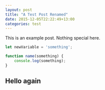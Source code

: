 ```yaml
---
layout: post
title: "A Test Post Renamed"
date: 2015-12-05T22:22:49+13:00
categories: test
---
```


This is an example post. Nothing special here.


```javascript
let newVariable = 'something';

function name(something) {
	console.log(something);
}
```

## Hello again
